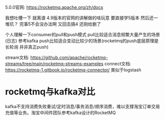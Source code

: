 5.0.0官网: https://rocketmq.apache.org/zh/docs

我想吐槽一下 就离谱
4.9版本的官网的讲解做的啥玩意 要直接学5版本 然后还一堆坑？
完事5不会没办法啊 又回去搞4 还刚给删了

个人理解一下consumer的pull和push模式
pull比较适合消息频繁大量产生的场景(日志) 参考kafka
push比较适合变动比较少的场景(rocketmq的push底层原理是长轮询 并非真正push)

stream文档: https://github.com/apache/rocketmq-streams/tree/main/rocketmq-streams-examples
connect文档: https://rocketmq-1.gitbook.io/rocketmq-connector/
类似于logstash

# rocketmq与kafka对比
kafka不支持消费失败重试/定时消息/事务消息/顺序消费，难以支撑淘宝订单交易充值等业务。淘宝中间件团队参考kafka设计的RocketMQ